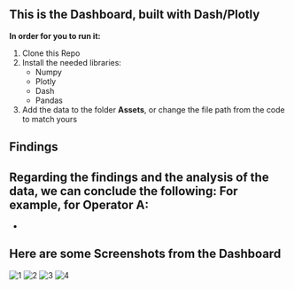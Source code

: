## This is the Dashboard, built with Dash/Plotly

**In order for you to run it:**
1. Clone this Repo
2. Install the needed libraries:
    - Numpy
    - Plotly
    - Dash
    - Pandas
3. Add the data to the folder **Assets**, or change the file path from the code to match yours

## Findings
Regarding the findings and the analysis of the data, we can conclude the following:
**For example, for Operator A:**
- 
-
## Here are some Screenshots from the Dashboard
![1](https://user-images.githubusercontent.com/47276498/126887335-325c82ec-0cb0-4f23-906b-a4f8b4380bc2.PNG)
![2](https://user-images.githubusercontent.com/47276498/126887336-9daa3f32-f02c-4eab-92ed-e31c81b30c7f.PNG)
![3](https://user-images.githubusercontent.com/47276498/126887338-23e2c6af-66c0-4014-93b0-08bbfeea61ca.PNG)
![4](https://user-images.githubusercontent.com/47276498/126887341-af129cae-1157-41da-a38e-4ae4e7c5786a.PNG)
